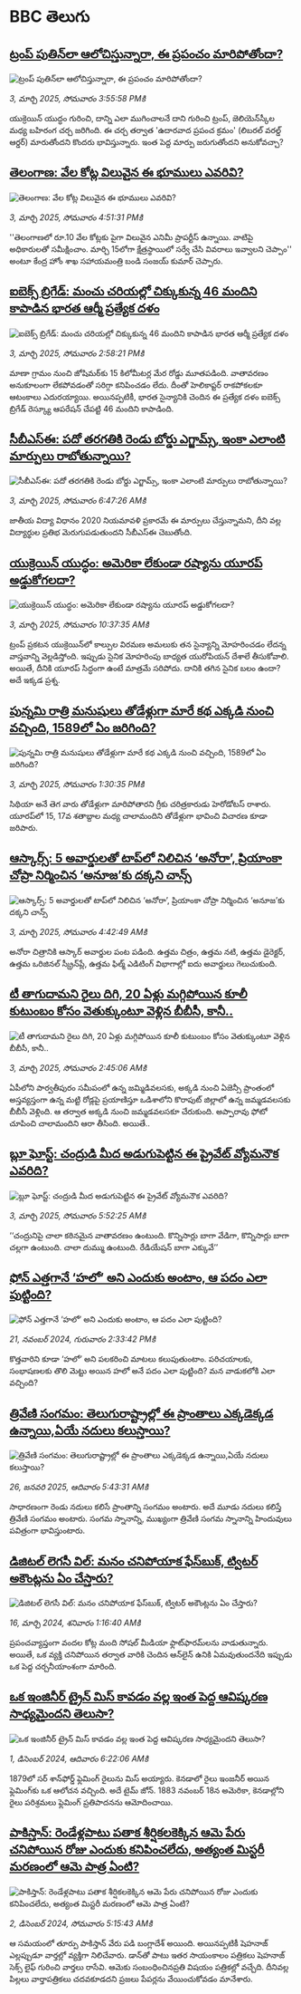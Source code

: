 # BBC తెలుగు## [ట్రంప్ పుతిన్‌లా ఆలోచిస్తున్నారా, ఈ ప్రపంచం మారిపోతోందా?](https://www.bbc.com/telugu/articles/cgl0e5yj8d0o?at_campaign=githubrss)![ట్రంప్ పుతిన్‌లా ఆలోచిస్తున్నారా, ఈ ప్రపంచం మారిపోతోందా?](https://ichef.bbci.co.uk/ace/standard/240/cpsprodpb/76d6/live/90578700-f842-11ef-9967-9d96c0c1bbff.jpg)_3, మార్చి 2025, సోమవారం 3:55:58 PMకి_యుక్రెయిన్ యుద్ధం గురించి, దాన్ని ఎలా ముగించాలనే దాని గురించి ట్రంప్, జెలియెన్‌స్కీల మధ్య బహిరంగ చర్చ జరిగింది. ఈ చర్చ తర్వాత  'ఉదారవాద ప్రపంచ క్రమం' (లిబరల్ వరల్డ్ ఆర్డర్) మారుతోందని కొందరు భావిస్తున్నారు. ఇంత పెద్ద మార్పు జరుగుతోందని అనుకోవచ్చా?## [తెలంగాణ: వేల కోట్ల విలువైన ఈ భూములు ఎవరివి?](https://www.bbc.com/telugu/articles/c62z8vx609vo?at_campaign=githubrss)![తెలంగాణ: వేల కోట్ల విలువైన ఈ భూములు ఎవరివి?](https://ichef.bbci.co.uk/ace/standard/240/cpsprodpb/2400/live/c9a3f330-f84d-11ef-8c03-7dfdbeeb2526.jpg)_3, మార్చి 2025, సోమవారం 4:51:31 PMకి_''తెలంగాణలో రూ.10 వేల కోట్లకు పైగా విలువైన ఎనిమీ ప్రాపర్టీస్ ఉన్నాయి. వాటిపై అధికారులతో సమీక్షించాం. మార్చి 15లోగా క్షేత్రస్థాయిలో సర్వే చేసి వివరాలు ఇవ్వాలని చెప్పాం'' అంటూ కేంద్ర హోం శాఖ సహాయమంత్రి బండి సంజయ్ కుమార్ చెప్పారు.## [ఐబెక్స్ బ్రిగేడ్: మంచు చరియల్లో చిక్కుకున్న 46 మందిని కాపాడిన భారత ఆర్మీ ప్రత్యేక దళం](https://www.bbc.com/telugu/articles/cy05j2gkrygo?at_campaign=githubrss)![ఐబెక్స్ బ్రిగేడ్: మంచు చరియల్లో చిక్కుకున్న 46 మందిని కాపాడిన భారత ఆర్మీ ప్రత్యేక దళం](https://ichef.bbci.co.uk/ace/standard/240/cpsprodpb/1314/live/e4a3ede0-f82d-11ef-8c03-7dfdbeeb2526.jpg)_3, మార్చి 2025, సోమవారం 2:58:21 PMకి_మాణా గ్రామం నుంచి జోషిమఠ్‌కు 15 కిలోమీటర్ల మేర రోడ్డు మూతపడింది. వాతావరణం అనుకూలంగా లేకపోవడంతో సరిగ్గా కనిపించడం లేదు. దీంతో హెలికాప్టర్ రాకపోకలకూ ఆటంకాలు ఎదురయ్యాయి. అయినప్పటికీ, భారత సైన్యానికి చెందిన ఈ ప్రత్యేక దళం ఐబెక్స్ బ్రిగేడ్ రెస్క్యూ ఆపరేషన్‌ చేపట్టి 46 మందిని కాపాడింది.## [సీబీఎస్ఈ: పదో తరగతికి రెండు బోర్డు ఎగ్జామ్స్, ఇంకా ఎలాంటి మార్పులు రాబోతున్నాయి?](https://www.bbc.com/telugu/articles/ce3491dkk3ko?at_campaign=githubrss)![సీబీఎస్ఈ: పదో తరగతికి రెండు బోర్డు ఎగ్జామ్స్, ఇంకా ఎలాంటి మార్పులు రాబోతున్నాయి?](https://ichef.bbci.co.uk/ace/standard/240/cpsprodpb/900b/live/e4889330-f768-11ef-841c-1f98008bd439.jpg)_3, మార్చి 2025, సోమవారం 6:47:26 AMకి_జాతీయ విద్యా విధానం 2020 నియమావళి ప్రకారమే ఈ మార్పులు చేస్తున్నామని, దీని వల్ల విద్యార్థుల ప్రతిభ మెరుగుపడుతుందని సీబీఎస్ఈ చెబుతోంది.## [యుక్రెయిన్ యుద్ధం: అమెరికా లేకుండా రష్యాను యూరప్ అడ్డుకోగలదా?](https://www.bbc.com/telugu/articles/ceqjg97vnydo?at_campaign=githubrss)![యుక్రెయిన్ యుద్ధం: అమెరికా లేకుండా రష్యాను యూరప్ అడ్డుకోగలదా?](https://ichef.bbci.co.uk/ace/standard/240/cpsprodpb/2b16/live/70d94f70-f81b-11ef-8dde-aff9d405c81c.jpg)_3, మార్చి 2025, సోమవారం 10:37:35 AMకి_ట్రంప్ ప్రకటన యుక్రెయిన్‌లో కాల్పుల విరమణ అమలుకు తన సైన్యాన్ని మోహరించడం లేదన్న వాస్తవాన్ని వెల్లడిస్తోంది. ఇప్పుడు సైనిక మోహరింపు బాధ్యత యురోపియన్ దేశాలే తీసుకోవాలి. అయితే, దీనికి యూరప్ సిద్ధంగా ఉంటే మాత్రమే సరిపోదు. దానికి తగిన సైనిక బలం ఉందా? అదే ఇక్కడ ప్రశ్న.## [పున్నమి రాత్రి మనుషులు తోడేళ్లుగా మారే కథ ఎక్కడి నుంచి వచ్చింది, 1589లో ఏం జరిగింది? ](https://www.bbc.com/telugu/articles/c04n63r6qw7o?at_campaign=githubrss)![పున్నమి రాత్రి మనుషులు తోడేళ్లుగా మారే కథ ఎక్కడి నుంచి వచ్చింది, 1589లో ఏం జరిగింది? ](https://ichef.bbci.co.uk/ace/standard/240/cpsprodpb/9a0b/live/9903abd0-e943-11ef-a819-277e390a7a08.jpg)_3, మార్చి 2025, సోమవారం 1:30:35 PMకి_సిథియా అనే తెగ వారు తోడేళ్లుగా మారిపోతారని గ్రీకు చరిత్రకారుడు హెరోడోటస్ రాశారు. యూరప్‌లో 15, 17వ శతాబ్దాల మధ్య చాలామందిని తోడేళ్లుగా భావించి విచారణ కూడా జరిపారు.## [ఆస్కార్స్: 5 అవార్డులతో టాప్‌‌లో నిలిచిన ‘అనోరా’, ప్రియాంకా చోప్రా నిర్మించిన ‘అనూజ’కు దక్కని చాన్స్ ](https://www.bbc.com/telugu/articles/c20lq3v175go?at_campaign=githubrss)![ఆస్కార్స్: 5 అవార్డులతో టాప్‌‌లో నిలిచిన ‘అనోరా’, ప్రియాంకా చోప్రా నిర్మించిన ‘అనూజ’కు దక్కని చాన్స్ ](https://ichef.bbci.co.uk/ace/standard/240/cpsprodpb/b45e/live/747b2490-f7ea-11ef-8c03-7dfdbeeb2526.jpg)_3, మార్చి 2025, సోమవారం 4:42:49 AMకి_అనోరా చిత్రానికి ఆస్కార్ అవార్డుల పంట పడింది.  ఉత్తమ చిత్రం, ఉత్తమ నటి, ఉత్తమ డైరెక్టర్,  ఉత్తమ ఒరిజినల్ స్క్రీన్‌ప్లే, ఉత్తమ ఫిల్మ్ ఎడిటింగ్ విభాగాల్లో ఐదు అవార్డులు గెలుచుకుంది.## [టీ తాగుదామని రైలు దిగి, 20 ఏళ్లు మగ్గిపోయిన కూలీ కుటుంబం కోసం వెతుక్కుంటూ వెళ్లిన బీబీసీ, కానీ..](https://www.bbc.com/telugu/articles/cvg1vwgy88po?at_campaign=githubrss)![టీ తాగుదామని రైలు దిగి, 20 ఏళ్లు మగ్గిపోయిన కూలీ కుటుంబం కోసం వెతుక్కుంటూ వెళ్లిన బీబీసీ, కానీ..](https://ichef.bbci.co.uk/ace/standard/240/cpsprodpb/5147/live/96f931d0-f815-11ef-8dde-aff9d405c81c.png)_3, మార్చి 2025, సోమవారం 2:45:06 AMకి_ఏపీలోని పార్వతీపురం సమీపంలో ఉన్న జమ్మిడివలసకు, అక్కడి నుంచి ఏజెన్సీ ప్రాంతంలో అస్తవ్యస్తంగా ఉన్న మట్టి రోడ్లపై ప్రయాణిస్తూ ఒడిశాలోని కొరాపుట్ జిల్లాలో ఉన్న జమ్మడవలసకు బీబీసీ వెళ్లింది. ఆ తర్వాత అక్కడి నుంచి జమ్మడవలసకూ చేరుకుంది. అప్పారావు ఫోటో చూపించి చాలామందిని ఆరా తీసింది. అయితే..## [బ్లూ ఘోస్ట్: చంద్రుడి మీద అడుగుపెట్టిన ఈ ప్రైవేట్ వ్యోమనౌక ఎవరిది?](https://www.bbc.com/telugu/articles/c3w1d5n4w16o?at_campaign=githubrss)![బ్లూ ఘోస్ట్: చంద్రుడి మీద అడుగుపెట్టిన ఈ ప్రైవేట్ వ్యోమనౌక ఎవరిది?](https://ichef.bbci.co.uk/ace/standard/240/cpsprodpb/56c1/live/5ad57570-f7d8-11ef-8c03-7dfdbeeb2526.jpg)_3, మార్చి 2025, సోమవారం 5:52:25 AMకి_‘‘చంద్రునిపై చాలా కఠినమైన వాతావరణం ఉంటుంది. కొన్నిసార్లు బాగా వేడిగా, కొన్నిసార్లు బాగా చల్లగా ఉంటుంది. చాలా దుమ్ము ఉంటుంది. రేడియేషన్ బాగా ఎక్కువే’’## [ఫోన్ ఎత్తగానే ‘హలో’ అని ఎందుకు అంటాం, ఆ పదం ఎలా పుట్టింది?](https://www.bbc.com/telugu/articles/cgj7x7gdjq4o?at_campaign=githubrss)![ఫోన్ ఎత్తగానే ‘హలో’ అని ఎందుకు అంటాం, ఆ పదం ఎలా పుట్టింది?](https://ichef.bbci.co.uk/ace/standard/240/cpsprodpb/0618/live/7a20ebb0-a807-11ef-b21e-5359bd56d02f.jpg)_21, నవంబర్ 2024, గురువారం 2:33:42 PMకి_కొత్తవారిని కూడా ‘హలో’ అని పలకరించి మాటలు కలుపుతుంటాం.  పరిచయాలకు, సంభాషణలకు తొలి మెట్టు అయిన హలో అనే పదం ఎలా పుట్టింది? మన వాడుకలోకి ఎలా వచ్చింది?## [త్రివేణి సంగమం: తెలుగురాష్ట్రాల్లో ఈ ప్రాంతాలు ఎక్కడెక్కడ ఉన్నాయి,ఏయే నదులు కలుస్తాయి? ](https://www.bbc.com/telugu/articles/cz7elrr17jeo?at_campaign=githubrss)![త్రివేణి సంగమం: తెలుగురాష్ట్రాల్లో ఈ ప్రాంతాలు ఎక్కడెక్కడ ఉన్నాయి,ఏయే నదులు కలుస్తాయి? ](https://ichef.bbci.co.uk/ace/standard/240/cpsprodpb/9dad/live/7f50e780-da42-11ef-a37f-eba91255dc3d.jpg)_26, జనవరి 2025, ఆదివారం 5:43:31 AMకి_సాధారణంగా రెండు నదులు కలిసే ప్రాంతాన్ని సంగమం అంటారు. అదే మూడు నదులు కలిస్తే త్రివేణి సంగమం అంటారు. సంగమ స్నానాన్ని, ముఖ్యంగా త్రివేణి సంగమ స్నానాన్ని హిందువులు పవిత్రంగా భావిస్తుంటారు.## [డిజిటల్ లెగసీ విల్: మనం చనిపోయాక ఫేస్‌బుక్, ట్విటర్‌ అకౌంట్లను ఏం చేస్తారు?](https://www.bbc.com/telugu/articles/cx0zl1qeyq2o?at_campaign=githubrss)![డిజిటల్ లెగసీ విల్: మనం చనిపోయాక ఫేస్‌బుక్, ట్విటర్‌ అకౌంట్లను ఏం చేస్తారు?](https://ichef.bbci.co.uk/ace/standard/240/cpsprodpb/bea2/live/2323ffd0-e2d4-11ee-9410-0f893255c2a0.jpg)_16, మార్చి 2024, శనివారం 1:16:40 AMకి_ప్రపంచవ్యాప్తంగా వందల కోట్ల మంది సోషల్ మీడియా ఫ్లాట్‌ఫారమ్‌లను వాడుతున్నారు. అయితే, ఒక వ్యక్తి చనిపోయిన తర్వాత వారికి చెందిన ఆన్‌లైన్ ఉనికి ఏమవుతుందనేది ఇప్పుడు ఒక పెద్ద చర్చనీయాంశంగా మారింది.## [ఒక ఇంజినీర్ ట్రైన్ మిస్ కావడం వల్ల ఇంత పెద్ద ఆవిష్కరణ సాధ్యమైందని తెలుసా?](https://www.bbc.com/telugu/articles/c774y4mdrgdo?at_campaign=githubrss)![ఒక ఇంజినీర్ ట్రైన్ మిస్ కావడం వల్ల ఇంత పెద్ద ఆవిష్కరణ సాధ్యమైందని తెలుసా?](https://ichef.bbci.co.uk/ace/standard/240/cpsprodpb/d07c/live/d2f92490-ab19-11ef-8264-5f9791599833.jpg)_1, డిసెంబర్ 2024, ఆదివారం 6:22:06 AMకి_1879లో సర్ శాన్‌ఫోర్డ్ ఫ్లెమింగ్ రైలును మిస్ అయ్యారు. కెనడాలో రైలు ఇంజనీర్ అయిన ఫ్లెమింగ్‌కు ఒక ఆలోచన వచ్చింది. అదే టైమ్ జోన్‌. 
1883 నవంబర్ 18న అమెరికా, కెనడాల్లోని రైలు పరిశ్రమలు ఫ్లెమింగ్ ప్రతిపాదనను ఆమోదించాయి.## [పాకిస్తాన్: రెండేళ్లపాటు పతాక శీర్షికలకెక్కిన ఆమె పేరు  చనిపోయిన రోజు ఎందుకు కనిపించలేదు,  అత్యంత మిస్టరీ మరణంలో ఆమె పాత్ర ఏంటి? ](https://www.bbc.com/telugu/articles/c33dnv8l5yro?at_campaign=githubrss)![పాకిస్తాన్: రెండేళ్లపాటు పతాక శీర్షికలకెక్కిన ఆమె పేరు  చనిపోయిన రోజు ఎందుకు కనిపించలేదు,  అత్యంత మిస్టరీ మరణంలో ఆమె పాత్ర ఏంటి? ](https://ichef.bbci.co.uk/ace/standard/240/cpsprodpb/62a1/live/cea16000-aff7-11ef-bdf5-b7cb2fa86e10.png)_2, డిసెంబర్ 2024, సోమవారం 5:15:43 AMకి_ఆ సమయంలో తూర్పు పాకిస్తాన్ వేరు పడి బంగ్లాదేశ్ అయింది. అయినప్పటికీ షెహనాజ్ ఎల్లప్పుడూ వార్తల్లో వ్యక్తిగా నిలిచేవారు. డాన్‌తో పాటు ఇతర సాయంకాలం పత్రికలు షెహనాజ్ సెక్స్ లైఫ్ గురించి వార్తలు రాసేవి. ఆమెకు సంబంధించినప్రతి విషయం పత్రికల్లో వచ్చేది. దీనివల్ల పిల్లలు వార్తాపత్రికలు చదవకూడదని ప్రజలు పేపర్లను వేయించుకోవడం మానేశారు.